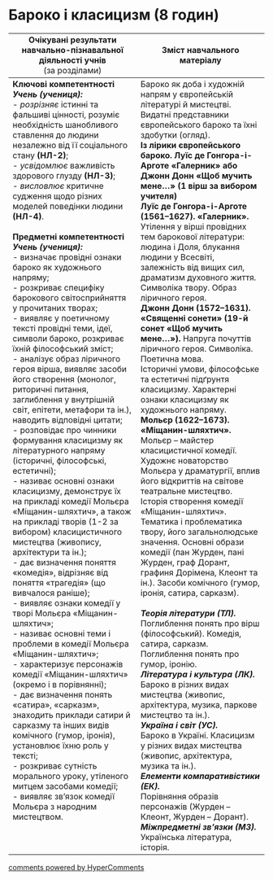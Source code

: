 <div id="hypercomments_widget" class="js-hypercomments-widget invisible"></div>

# Бароко і класицизм (8 годин)

<table>
  <tr>
    <td width="50%" align="center"><b>Очікувані результати навчально-пізнавальної діяльності учнів</b><br>
(за розділами)</td>
    <td width="50%" align="center"><b>Зміст навчального матеріалу</b></td>
  </tr>
<tbody>
  <tr>
    <td width="50%" style="vertical-align:top !important;">
<b>Ключові компетентності</b><br>
<i><b>Учень (учениця):</b></i><br>
- <i>розрізняє</i> істинні та фальшиві цінності, розуміє необхідність шанобливого ставлення до людини незалежно від її соціального стану <b>(НЛ-2)</b>;<br>
- <i>усвідомлює</i> важливість здорового глузду   <b>(НЛ-3)</b>;<br>
- <i>висловлює</i> критичне судження щодо різних моделей поведінки людини <b>(НЛ-4)</b>.<br>
<br>
<b>Предметні компетентності</b><br>
<b><i>Учень (учениця):</i></b><br>
- визначає провідні ознаки бароко як художнього напряму;<br>
- розкриває специфіку барокового світосприйняття у прочитаних творах;<br>
- виявляє у поетичному тексті провідні теми, ідеї, символи бароко, розкриває їхній філософський зміст;<br>
- аналізує образ ліричного героя вірша, виявляє засоби його створення (монолог, риторичні питання, заглиблення у внутрішній світ, епітети, метафори та ін.), наводить відповідні цитати;<br>
- розповідає про чинники формування класицизму як літературного напряму (історичні, філософські, естетичні);<br>
- називає основні ознаки класицизму, демонструє їх на прикладі комедії Мольєра «Міщанин-шляхтич», а також на прикладі творів (1-2 за вибором) класицистичного мистецтва (живопису, архітектури та ін.);<br>
- дає визначення поняття «комедія», відрізняє від поняття «трагедія» (що вивчалося раніше);<br>
- виявляє ознаки комедії у творі Мольєра «Міщанин-шляхтич»;<br>
- називає основні теми і проблеми в комедії Мольєра «Міщанин-шляхтич»;<br>
- характеризує персонажів комедії «Міщанин-шляхтич» (окремо і в порівнянні);<br>
- дає визначення понять «сатира», «сарказм», знаходить  приклади сатири й сарказму та інших видів комічного (гумор, іронія), установлює їхню роль у тексті;<br>
- розкриває сутність морального уроку, утіленого митцем  засобами комедії;<br>
- виявляє зв’язок комедії Мольєра з народним мистецтвом.
</td>
    <td width="50%" style="vertical-align:top !important;">
Бароко як доба і художній напрям у європейській літературі й мистецтві. Видатні представники європейського бароко та їхні здобутки (огляд).<br>
<b>Із лірики європейського бароко. Луїс де Гонгора-і-Арготе «Галерник» або Джонн Донн «Щоб мучить мене…» (1 вірш за вибором учителя)</b><br>
<b>Луїс де Гонгора-і-Арготе (1561–1627). «Галерник».</b> Утілення у вірші провідних тем барокової літератури: людина і Доля, блукання людини у Всесвіті, залежність від вищих сил, драматизм духовного життя. Символіка твору. Образ ліричного героя.<br>
<b>Джонн Донн (1572–1631). «Священні сонети» (19-й сонет «Щоб мучить мене…»).</b> Напруга почуттів ліричного героя. Символіка. Поетична мова. <br>
Історичні умови, філософське та естетичні підґрунтя класицизму. Характерні ознаки класицизму як художнього напряму.<br>
<b>Мольєр (1622–1673). «Міщанин-шляхтич».</b> Мольєр – майстер класицистичної комедії. Художнє новаторство Мольєра у драматургії, вплив його відкриттів на світове театральне мистецтво. Історія створення комедії «Міщанин-шляхтич». Тематика і проблематика твору, його загальнолюдське значення. Основні образи комедії (пан Журден, пані Журден, граф Дорант, графиня Дорімена, Клеонт та ін.). Засоби комічного (гумор, іронія, сатира, сарказм). <br>
<br>
<b><i>Теорія літератури (ТЛ).</i></b><br> 
Поглиблення понять про вірш (філософський). Комедія, сатира, сарказм. Поглиблення понять про гумор, іронію.<br>
<b><i>Література і культура (ЛК).</i></b><br> 
Бароко в різних видах мистецтва (живопис, архітектура, музика, паркове мистецтво та ін.).<br>
<b><i>Україна і світ (УС).</i></b><br> 
Бароко в Україні. Класицизм у різних видах мистецтва (живопис, архітектура, музика та ін.).<br>
<b><i>Елементи компаративістики (ЕК).</i></b><br> 
Порівняння образів персонажів (Журден – Клеонт,  Журден – Дорант).<br>
<b><i>Міжпредметні зв’язки (МЗ).</i></b><br>
 Українська література, історія.
  </td>
</tbody>
</table>

<div class="js-hypercomments-container">
<a href="http://hypercomments.com" class="hc-link" title="comments widget">comments powered by HyperComments</a>
</div>